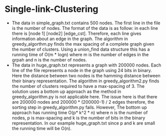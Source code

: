 # Single-link-Clustering

* The data in simple_graph.txt contains 500 nodes. The first line in the file is the number
of nodes. The format of the data is as follow: in each line there is [node 1] [node2] [edge_cst]. Therefore,
each line gives information about an edge in the graph. The algorithm in greedy_algorthm.py finds the max spacing of a complete graph given the number of clusters. Using a union_find data structure this has a running time of O(m * logn) where
m is the number of edges in the grpah and n is the number of nodes.
* The data in huge_graph.txt represents a graph with 200000 nodes. Each line of the file represents a node in the
graph using 24 bits in binary. Here the distance between two nodes is the hamming distance between their binary representation. The algorithm in greedy_algorithm2.py finds the number of clusters required to have a max-spacing of 3.
The solution uses a bottom up approach as the method in greedy_algorithm.py is not applicable here. The issue here is that
there are 200000 nodes and 200000 * (200000-1) / 2 edges therefore, the sorting step in greedy_algorithm.py fails. However,
The bottom up approach has running time O(p* k^2 * n) where n is the number of nodes, p is max-spacing and k is the number of 
bits in the binary representation. In our example huge_graph.txt since p and k are small the running time will be O(n).
